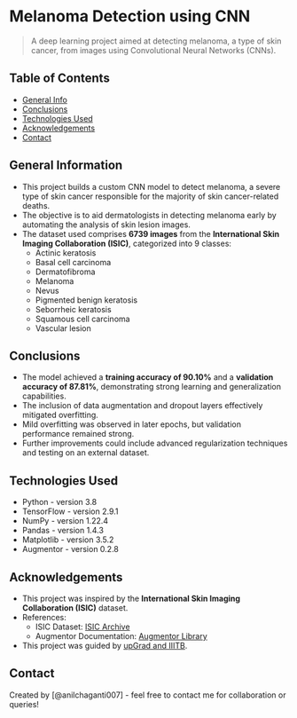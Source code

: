 # Melanoma Detection using CNN
> A deep learning project aimed at detecting melanoma, a type of skin cancer, from images using Convolutional Neural Networks (CNNs).

## Table of Contents
* [General Info](#general-information)
* [Conclusions](#conclusions)
* [Technologies Used](#technologies-used)
* [Acknowledgements](#acknowledgements)
* [Contact](#contact)

## General Information
- This project builds a custom CNN model to detect melanoma, a severe type of skin cancer responsible for the majority of skin cancer-related deaths.
- The objective is to aid dermatologists in detecting melanoma early by automating the analysis of skin lesion images.
- The dataset used comprises **6739 images** from the **International Skin Imaging Collaboration (ISIC)**, categorized into 9 classes:
  - Actinic keratosis
  - Basal cell carcinoma
  - Dermatofibroma
  - Melanoma
  - Nevus
  - Pigmented benign keratosis
  - Seborrheic keratosis
  - Squamous cell carcinoma
  - Vascular lesion

## Conclusions
- The model achieved a **training accuracy of 90.10%** and a **validation accuracy of 87.81%**, demonstrating strong learning and generalization capabilities.
- The inclusion of data augmentation and dropout layers effectively mitigated overfitting.
- Mild overfitting was observed in later epochs, but validation performance remained strong.
- Further improvements could include advanced regularization techniques and testing on an external dataset.

## Technologies Used
- Python - version 3.8
- TensorFlow - version 2.9.1
- NumPy - version 1.22.4
- Pandas - version 1.4.3
- Matplotlib - version 3.5.2
- Augmentor - version 0.2.8

## Acknowledgements
- This project was inspired by the **International Skin Imaging Collaboration (ISIC)** dataset.
- References:
  - ISIC Dataset: [ISIC Archive](https://www.isic-archive.com)
  - Augmentor Documentation: [Augmentor Library](https://augmentor.readthedocs.io/en/master/)
- This project was guided by [upGrad and IIITB](https://www.upgrad.com/machine-learning-and-ai/).

## Contact
Created by [@anilchaganti007] - feel free to contact me for collaboration or queries!
